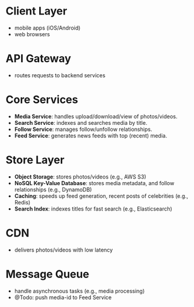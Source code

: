 # Client Layer
- mobile apps (iOS/Android)
- web browsers

# API Gateway
- routes requests to backend services

# Core Services
- **Media Service**: handles upload/download/view of photos/videos.
- **Search Service**: indexes and searches media by title.
- **Follow Service**: manages follow/unfollow relationships.
- **Feed Service**: generates news feeds with top (recent) media.

# Store Layer
- **Object Storage**: stores photos/videos (e.g., AWS S3)
- **NoSQL Key-Value Database**: stores media metadata, and follow relationships (e.g., DynamoDB)
- **Caching**: speeds up feed generation, recent posts of celebrities (e.g., Redis)
- **Search Index**: indexes titles for fast search (e.g., Elasticsearch)

# CDN
- delivers photos/videos with low latency

# Message Queue
- handle asynchronous tasks (e.g., media processing)
- @Todo: push media-id to Feed Service
